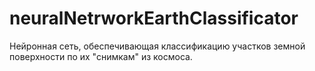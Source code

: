 # neuralNetrworkEarthClassificator
Нейронная сеть, обеспечивающая классификацию участков земной поверхности по их "снимкам" из космоса.
